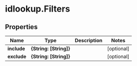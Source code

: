 # idlookup.Filters

## Properties

Name | Type | Description | Notes
------------ | ------------- | ------------- | -------------
**include** | **{String: [String]}** |  | [optional] 
**exclude** | **{String: [String]}** |  | [optional] 


